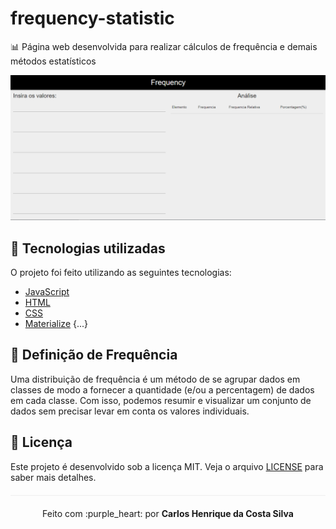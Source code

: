 # frequency-statistic
📊 Página web desenvolvida para realizar cálculos de frequência e demais métodos estatísticos

<img src="/images/home-page.PNG">

## :rocket: Tecnologias utilizadas 
O projeto foi feito utilizando as seguintes tecnologias:

- [JavaScript](https://www.javascript.com/)
- [HTML](https://www.w3schools.com/html/)
- [CSS](https://www.w3schools.com/css/)
- [Materialize](https://materializecss.com/)
{...}

## :dart: Definição de Frequência
Uma distribuição de frequência é um método de se agrupar dados em classes de modo a fornecer a quantidade (e/ou a percentagem) de dados em cada classe. Com isso, podemos resumir e visualizar um conjunto de dados sem precisar levar em conta os valores individuais.

## :page_facing_up: Licença 
Este projeto é desenvolvido sob a licença MIT. Veja o arquivo [LICENSE](LICENSE.md) para saber mais detalhes.

<p align="center" style="margin-top: 20px; border-top: 1px solid #eee; padding-top: 20px;">Feito com :purple_heart: por <strong> Carlos Henrique da Costa Silva </strong> </p>
